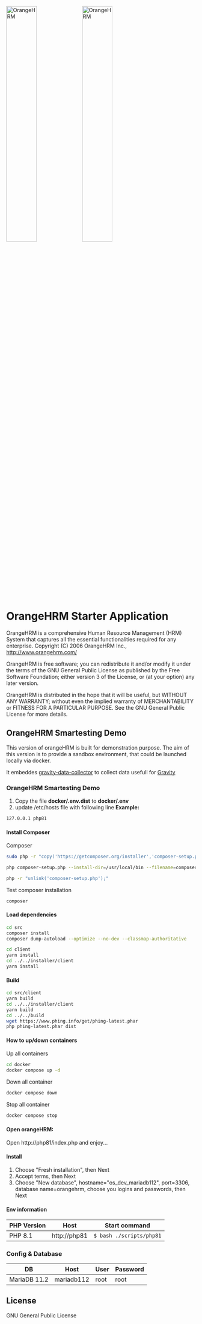 <img width="40%" alt='OrangeHRM' src='https://raw.githubusercontent.com/wiki/orangehrm/orangehrm/logos/logo.svg#gh-light-mode-only'/><img width="40%" alt='OrangeHRM' src='https://raw.githubusercontent.com/wiki/orangehrm/orangehrm/logos/logo_dark_mode.svg#gh-dark-mode-only'/>

# OrangeHRM Starter Application

OrangeHRM is a comprehensive Human Resource Management (HRM) System that captures all the essential functionalities required for any enterprise. Copyright (C) 2006 OrangeHRM Inc., http://www.orangehrm.com/

OrangeHRM is free software; you can redistribute it and/or modify it under the terms of the GNU General Public License as published by the Free Software Foundation; either version 3 of the License, or (at your option) any later version.

OrangeHRM is distributed in the hope that it will be useful, but WITHOUT ANY WARRANTY; without even the implied warranty of MERCHANTABILITY or FITNESS FOR A PARTICULAR PURPOSE. See the GNU General Public License for more details.

## OrangeHRM Smartesting Demo

This version of orangeHRM is built for demonstration purpose. The aim of this version is to provide a sandbox environment, that could be launched locally via docker.

It embeddes [gravity-data-collector](https://github.com/Smartesting/gravity-data-collector) to collect data usefull for [Gravity](https://www.smartesting.com/gravity?utm_source=orangehrm-gravity-demo)

### OrangeHRM Smartesting Demo

1. Copy the file __docker/.env.dist__ to __docker/.env__
1. update /etc/hosts file with following line
 __Example:__
 ```bash
 127.0.0.1 php81
 ```

#### Install Composer
Composer
```bash
sudo php -r "copy('https://getcomposer.org/installer','composer-setup.php');"
```
```bash
php composer-setup.php --install-dir=/usr/local/bin --filename=composer
```
```bash
php -r "unlink('composer-setup.php');"
```
Test composer installation
```bash
composer
```
#### Load dependencies
```bash
cd src
composer install
composer dump-autoload --optimize --no-dev --classmap-authoritative
```
```bash
cd client
yarn install
cd ../../installer/client
yarn install
```
#### Build
```bash
cd src/client
yarn build
cd ../../installer/client
yarn build
cd ../../build
wget https://www.phing.info/get/phing-latest.phar
php phing-latest.phar dist
```
#### How to up/down containers 
Up all containers
```bash
cd docker
docker compose up -d
```

Down all container
```bash
docker compose down
```

Stop all container
```bash
docker compose stop
```

#### Open orangeHRM:
Open http://php81/index.php and enjoy...

#### Install
1. Choose "Fresh installation", then Next
1. Accept terms, then Next
1. Choose "New database", hostname="os_dev_mariadb112", port=3306, database name=orangehrm, choose you logins and passwords, then Next



#### Env information 

| PHP Version | Host         | Start command            |
|-------------|--------------|--------------------------|
| PHP 8.1     | http://php81 | `$ bash ./scripts/php81` |

### Config & Database

| DB            | Host        |User  | Password |
|---------------|-------------|---- | ------- |
| MariaDB 11.2  | mariadb112  |root  | root  |

## License 
GNU General Public License
